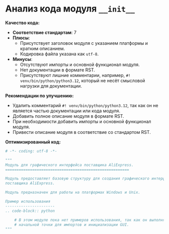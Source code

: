 # Анализ кода модуля `__init__`

**Качество кода:**

- **Соответствие стандартам**: 7
- **Плюсы**:
    - Присутствует заголовок модуля с указанием платформы и кратким описанием.
    - Кодировка файла указана как `utf-8`.
- **Минусы**:
    - Отсутствуют импорты и основной функционал модуля.
    - Нет документации в формате RST.
    - Присутствуют лишние комментарии, например, `#! venv/bin/python/python3.12`, который не несёт смысловой нагрузки для документации.

**Рекомендации по улучшению:**

- Удалить комментарий `#! venv/bin/python/python3.12`, так как он не является частью документации или кода модуля.
- Добавить полное описание модуля в формате RST.
- При необходимости добавить импорты и основной функционал модуля.
- Привести описание модуля в соответствие со стандартом RST.

**Оптимизированный код:**

```python
# -*- coding: utf-8 -*-

"""
Модуль для графического интерфейса поставщика AliExpress.
=======================================================

Модуль предоставляет базовую структуру для создания графического интерфейса
поставщика AliExpress.

Модуль предназначен для работы на платформах Windows и Unix.

Пример использования
----------------------
.. code-block:: python

    # В этом модуле пока нет примеров использования, так как он выполняет роль
    # начальной точки для импортов и инициализации GUI.
"""
```